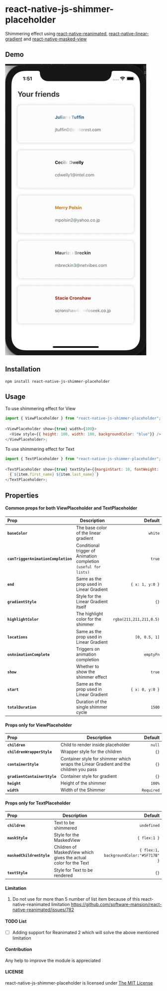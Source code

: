 # react-native-js-shimmer-placeholder

Shimmering effect using [react-native-reanimated](https://github.com/software-mansion/react-native-reanimated), [react-native-linear-gradient](https://github.com/react-native-community/react-native-linear-gradient) and [react-native-masked-view](https://github.com/react-native-community/react-native-masked-view)

## Demo
![Demo of React Native JS Shimmer Placeholder](https://github.com/Ashwin-Mothilal/react-native-js-shimmer-placeholder/blob/master/example.gif)

## Installation

```
npm install react-native-js-shimmer-placeholder
```

## Usage
To use shimmering effect for View

```javascript
import { ViewPlaceholder } from "react-native-js-shimmer-placeholder";

<ViewPlaceholder show={true} width={100}>
  <View style={{ height: 100, width: 100, backgroundColor: "blue"}} />
</ViewPlaceholder>;
```

To use shimmering effect for Text

```javascript
import { TextPlaceholder } from "react-native-js-shimmer-placeholder";

<TextPlaceholder show={true} textStyle={{marginStart: 10, fontWeight: 'bold',}} maskStyle={{height: 30, flex: 0}}>
  {`${item.first_name} ${item.last_name}`}
</TextPlaceholder>;
```

## Properties

#### Common props for both ViewPlaceholder and TextPlaceholder

| Prop                                | Description                                                      | Default               | 
| :---------------------------------- | ---------------------------------------------------------------- | --------------------: |
| **`baseColor`**                     | The base color of the linear gradient                            | `white`
| **`canTriggerAnimationCompletion`** | Conditional trigger of Animation completion `(useful for lists)` | `true`
| **`end`**                           | Same as the prop used in Linear Gradient                         | `{ x: 1, y:0 }`
| **`gradientStyle`**                 | Style for the Linear Gradient itself                             | `{}`
| **`highlightColor`**                | The highlight color for the shimmer                              | `rgba(211,211,211,0.5)`
| **`locations`**                     | Same as the prop used in Linear Gradient                         | `[0, 0.5, 1]`
| **`onAnimationComplete`**           | Triggers on animation completion                                 | `emptyFn`
| **`show`**                          | Whether to show the shimmer effect                               | `true`
| **`start`**                         | Same as the prop used in Linear Gradient                         | `{ x: 0, y:0 }`
| **`totalDuration`**                 | Duration of the single shimmer cycle                             | `1500`


#### Props only for ViewPlaceholder

| Prop                         | Description                                                                           | Default    |
| :--------------------------- | ------------------------------------------------------------------------------------- | ---------: |
| **`children`**               | Child to render inside placeholder                                                    | `null`
| **`childrenWrapperStyle`**   | Wrapper style for the children                                                        | `{}`
| **`containerStyle`**         | Container style for shimmer which wraps the Linear Gradient and the children you pass | `{}`
| **`gradientContainerStyle`** | Container style for gradient                                                          | `{}`
| **`height`**                 | Height of the shimmer                                                                 | `100%`
| **`width`**                  | Width of the Shimmer                                                                  | `Required`

#### Props only for TextPlaceholder

| Prop                      | Description                                                      | Default |
| :------------------------ | ---------------------------------------------------------------- | ------: |
| **`children`**            | Text to be shimmered                                             | `undefined`
| **`maskStyle`**           | Style for the MaskedView                                         | `{ flex:1 }`
| **`maskedChildrenStyle`** | Children of MaskedView which gives the actual color for the Text | `{ flex:1, backgroundColor:"#5F717B" }`
| **`textStyle`**           | Style for Text to be rendered                                    | `{}`
 

#### Limitation
1. Do not use for more than 5 number of list item because of this react-native-reanimated limitation https://github.com/software-mansion/react-native-reanimated/issues/782

#### TODO List
- [ ] Adding support for Reanimated 2 which will solve the above mentioned limitation

#### Contribution 
Any help to improve the module is appreciated

#### LICENSE
react-native-js-shimmer-placeholder is licensed under [The MIT License](https://github.com/Ashwin-Mothilal/react-native-js-shimmer-placeholder/blob/master/LICENSE)
